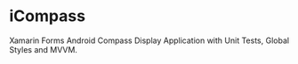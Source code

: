# iCompass
Xamarin Forms Android Compass Display Application with Unit Tests, Global Styles and MVVM.
